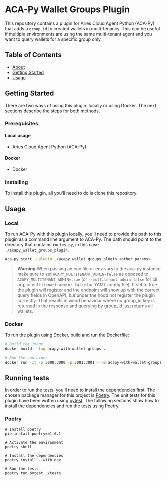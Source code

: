 # ACA-Py Wallet Groups Plugin

This repository contains a plugin for Aries Cloud Agent Python (ACA-Py) that adds a `group_id` to created wallets in multi-tenancy. This can be useful if multiple environments are using the same multi-tenant agent and you want to query wallets for a specific group only.

## Table of Contents

- [About](#about)
- [Getting Started](#getting_started)
- [Usage](#usage)

## Getting Started <a name = "getting_started"></a>

There are two ways of using this plugin: locally or using Docker. The next sections describe the steps for both methods.

### Prerequisites

#### Local usage

- Aries Cloud Agent Python (ACA-Py)

#### Docker

- Docker

### Installing

To install this plugin, all you'll need to do is clone this repository.

## Usage <a name = "usage"></a>

### Local

To run ACA-Py with this plugin locally, you'll need to provide the path to this plugin as a command line argument to ACA-Py. The path should point to the directory that contains `routes.py`, in this case `./acapy_wallet_groups_plugin`.

```sh
aca-py start --plugin ./acapy_wallet_groups_plugin <other params>
```

> **Warning**
> When passing an env file or env vars to the aca-py instance make sure to set `ACAPY_MULTITENANT_ADMIN=false` as opposed to `ACAPY_MULTITENANT_ADMIN=true` (or `--multitenant admin false` for cli arg, or `multitenant-admin: false` for YAML config file). If set to true the plugin will register and the endpoint will show up with the correct query fields in OpenAPI, _but_ under the hood not register the plugin correctly. That results in weird behaviour where no group_id key is returned in the response and querying by group_id just returns all wallets.

### Docker

To run the plugin using Docker, build and run the Dockerfile:

```sh
# Build the image
docker build --tag acapy-with-wallet-groups .

# Run the container
docker run -it -p 3000:3000 -p 3001:3001 --rm acapy-with-wallet-groups
```

## Running tests <a name = "tests"></a>

In order to run the tests, you'll need to install the dependencies first. The chosen package manager for this project is [Poetry](https://python-poetry.org/). The unit tests for this plugin have been written using [pytest](https://github.com/pytest-dev/pytest/). The following sections show how to install the dependencies and run the tests using Poetry.

### Poetry

```shell
# Install poetry
pip install poetry==1.6.1

# Activate the environment
poetry shell

# Install the dependencies
poetry install --with dev

# Run the tests
poetry run pytest ./tests
```
